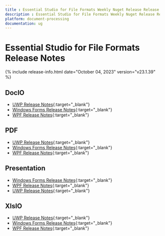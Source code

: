 ```yaml
---
title : Essential Studio for File Formats Weekly Nuget Release Release Notes  
description : Essential Studio for File Formats Weekly Nuget Release Release Notes  
platform: document-processing
documentation: ug
---
```


# Essential Studio for File Formats  Release Notes  

{% include release-info.html date="October 04, 2023" version="v23.1.39" %} 

## DocIO

* [UWP Release Notes](/uwp/release-notes/v23.1.39#docio){:target="_blank"}
* [Windows Forms Release Notes](/windowsforms/release-notes/v23.1.39#docio){:target="_blank"}
* [WPF Release Notes](/wpf/release-notes/v23.1.39#docio){:target="_blank"}


## PDF

* [UWP Release Notes](/uwp/release-notes/v23.1.39#pdf){:target="_blank"}
* [Windows Forms Release Notes](/windowsforms/release-notes/v23.1.39#pdf){:target="_blank"}
* [WPF Release Notes](/wpf/release-notes/v23.1.39#pdf){:target="_blank"}


## Presentation

* [Windows Forms Release Notes](/windowsforms/release-notes/v23.1.39#presentation){:target="_blank"}
* [WPF Release Notes](/wpf/release-notes/v23.1.39#presentation){:target="_blank"}
* [UWP Release Notes](/uwp/release-notes/v23.1.39#presentation){:target="_blank"}


## XlsIO

* [UWP Release Notes](/uwp/release-notes/v23.1.39#xlsio){:target="_blank"}
* [Windows Forms Release Notes](/windowsforms/release-notes/v23.1.39#xlsio){:target="_blank"}
* [WPF Release Notes](/wpf/release-notes/v23.1.39#xlsio){:target="_blank"}